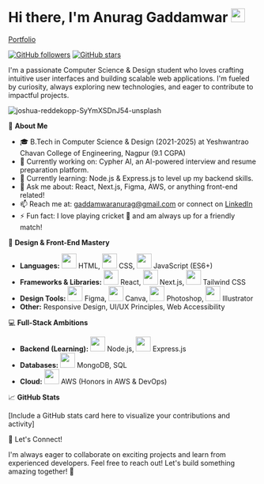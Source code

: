 # Hi there, I'm Anurag Gaddamwar <img src="https://media.giphy.com/media/hvRJCLFzcasrR4ia7z/giphy.gif" width="28px">

[Portfolio](gaddamwaranurag.vercel.app)

[![GitHub followers](https://img.shields.io/github/followers/Anurag-Gaddamwar?style=social&label=Follow&logo=github)](https://github.com/Anurag-Gaddamwar)  [![GitHub stars](https://img.shields.io/github/stars/Anurag-Gaddamwar?style=social&label=Star&logo=github)](https://github.com/Anurag-Gaddamwar)

I'm a passionate Computer Science & Design student who loves crafting intuitive user interfaces and building scalable web applications. I'm fueled by curiosity, always exploring new technologies, and eager to contribute to impactful projects.

![joshua-reddekopp-SyYmXSDnJ54-unsplash](https://github.com/Anurag-Gaddamwar/Anurag-Gaddamwar/assets/123613177/c723f607-5443-42e2-abf7-e9f92aecde80)



🚀 **About Me**

- 🎓 B.Tech in Computer Science & Design (2021-2025) at Yeshwantrao Chavan College of Engineering, Nagpur (9.1 CGPA)
- 🔭 Currently working on: Cypher AI, an AI-powered interview and resume preparation platform.
- 🌱 Currently learning: Node.js & Express.js to level up my backend skills. 
- 💬 Ask me about: React, Next.js, Figma, AWS, or anything front-end related!
- 📫 Reach me at: gaddamwaranurag@gmail.com or connect on [LinkedIn](https://www.linkedin.com/in/anurag-gaddamwar/)
- ⚡ Fun fact: I love playing cricket 🏏 and am always up for a friendly match!

🎨 **Design & Front-End Mastery**

- **Languages:** <img src="https://cdn.jsdelivr.net/gh/devicons/devicon/icons/html5/html5-original.svg" width="30px"> HTML, <img src="https://cdn.jsdelivr.net/gh/devicons/devicon/icons/css3/css3-original.svg" width="30px"> CSS, <img src="https://cdn.jsdelivr.net/gh/devicons/devicon/icons/javascript/javascript-original.svg" width="30px"> JavaScript (ES6+)
- **Frameworks & Libraries:** <img src="https://cdn.jsdelivr.net/gh/devicons/devicon/icons/react/react-original.svg" width="30px"> React, <img src="https://cdn.jsdelivr.net/gh/devicons/devicon/icons/nextjs/nextjs-original.svg" width="30px"> Next.js, <img src="https://cdn.jsdelivr.net/gh/devicons/devicon/icons/tailwindcss/tailwindcss-plain.svg" width="30px"> Tailwind CSS
- **Design Tools:** <img src="https://cdn.jsdelivr.net/gh/devicons/devicon/icons/figma/figma-original.svg" width="30px"> Figma, <img src="https://cdn.jsdelivr.net/gh/devicons/devicon/icons/canva/canva-original.svg" width="30px"> Canva, <img src="https://cdn.jsdelivr.net/gh/devicons/devicon/icons/photoshop/photoshop-plain.svg" width="30px"> Photoshop, <img src="https://cdn.jsdelivr.net/gh/devicons/devicon/icons/illustrator/illustrator-plain.svg" width="30px"> Illustrator
- **Other:** Responsive Design, UI/UX Principles, Web Accessibility

💻 **Full-Stack Ambitions**

- **Backend (Learning):**  <img src="https://cdn.jsdelivr.net/gh/devicons/devicon/icons/nodejs/nodejs-original.svg" width="30px"> Node.js, <img src="https://cdn.jsdelivr.net/gh/devicons/devicon/icons/express/express-original.svg" width="30px"> Express.js
- **Databases:** <img src="https://cdn.jsdelivr.net/gh/devicons/devicon/icons/mongodb/mongodb-original.svg" width="30px"> MongoDB, SQL
- **Cloud:** <img src="https://cdn.jsdelivr.net/gh/devicons/devicon/icons/amazonwebservices/amazonwebservices-original.svg" width="30px"> AWS (Honors in AWS & DevOps)


📈 **GitHub Stats**

[Include a GitHub stats card here to visualize your contributions and activity]

🤝 Let's Connect!

I'm always eager to collaborate on exciting projects and learn from experienced developers. Feel free to reach out! Let's build something amazing together! 🚀

